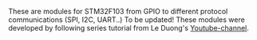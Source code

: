 These are modules for STM32F103 from GPIO to different protocol communications (SPI, I2C, UART..) To be updated!
These modules were developed by following series tutorial from Le Duong's [Youtube-channel](https://www.youtube.com/channel/UCE57LWl4O67VzpuWrZXEdjg).
